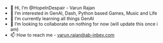- 👋 Hi, I’m @HopeInDespair - Varun Rajan
- 👀 I’m interested in GenAI, Dash, Python based Games, Music and Life
- 🌱 I’m currently learning all things GenAI
- 💞️ I’m looking to collaborate on nothing for now (will update this once i am)
- 📫 How to reach me - varun.rajan@ab-inbev.com

<!---
HopeInDespair/HopeInDespair is a ✨ special ✨ repository because its `README.md` (this file) appears on your GitHub profile.
You can click the Preview link to take a look at your changes.
--->
